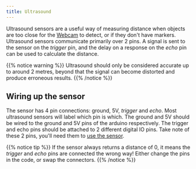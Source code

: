 ```yaml
---
title: Ultrasound
---
```


Ultrasound sensors are a useful way of measuring distance when objects are too close for the [Webcam](/api/webcam) to detect, or if they don't have markers. Ultrasound sensors communicate primarily over 2 pins. A signal is sent to the sensor on the _trigger_ pin, and the delay on a response on the _echo_ pin can be used to calculate the distance.

{{% notice warning %}}
Ultrasound should only be considered accurate up to around 2 metres, beyond that the signal can become distorted and produce erroneous results. 
{{% /notice %}}

## Wiring up the sensor
The sensor has 4 pin connections: ground, 5V, _trigger_ and _echo_. Most ultrasound sensors will label which pin is which. The ground and 5V should be wired to the ground and 5V pins of the arduino respectively. The trigger and echo pins should be attached to 2 different digital IO pins. Take note of these 2 pins, you'll need them to [use the sensor](/api/servo-assembly/ultrasound).

{{% notice tip %}}
If the sensor always returns a distance of 0, it means the _trigger_ and _echo_ pins are connected the wrong way! Either change the pins in the code, or swap the connectors.
{{% /notice %}}